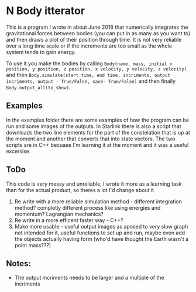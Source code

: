 # N Body itterator

This is a program I wrote in about June 2018 that numerically integrates the gravitational forces between bodies (you can put in as many as you want to) and then draws a plot of their position through time. It is not very reliable over a long time scale or if the increments are too small as the whole system tends to gain energy.

To use it you make the bodies by calling `Body(name, mass, initial x position, y position, z position, x velocity, y velocity, z velocity)` and then `Body.simulate(start time, end time, incriments, output incriments, output - True/False, save- True/False)` and then finally `Body.output_all(to_show)`. 

## Examples
In the examples folder there are some examples of how the program can be run and some images of the outputs. In Starlink there is also a script that downloads the two line elements for the part of the constelation that is up at the moment and another that converts that into state vectors. The two scripts are in C++ becuase I'm learning it at the moment and it was a useful excersise.

## ToDo
This code is very messy and unreliable, I wrote it more as a learning task than for the actual product, so theres a lot I'd change about it
1. Re write with a more reliable simulation method - different integration method? completly different process like using energies and momentum? Lagrangian mechanics?
2. Re write in a more efficent faster way - C++?
3. Make more usable - useful output images as aposed to very slow graph not intended for it, useful functions to set up and run, maybe even add the objects actually having form (who'd have thought the Earth wasn't a point mass???)
## Notes:
- The output incriments needs to be larger and a multiple of the incriments

